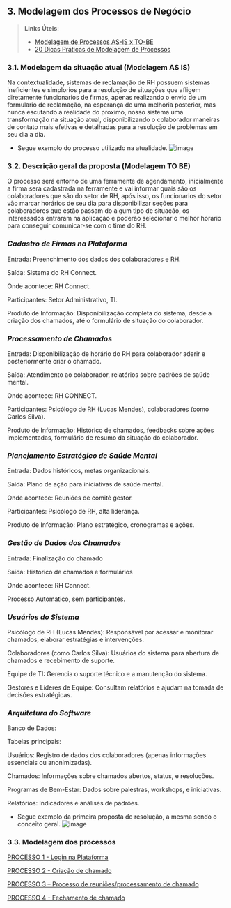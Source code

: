 ## 3. Modelagem dos Processos de Negócio


> **Links Úteis**:
> - [Modelagem de Processos AS-IS x TO-BE](https://dheka.com.br/modelagem-as-is-to-be/)
> - [20 Dicas Práticas de Modelagem de Processos](https://dheka.com.br/20-dicas-praticas-de-modelagem-de-processos/)

### 3.1. Modelagem da situação atual (Modelagem AS IS)

Na contextualidade, sistemas de reclamação de RH possuem sistemas ineficientes e simplorios para a resolução de situações que afligem diretamente funcionarios de firmas, apenas realizando o envio de um formulario de reclamação, na esperança de uma melhoria posterior, mas nunca escutando a realidade do proximo, nosso sistema uma transformação na situação atual, disponibilizando o colaborador maneiras de contato mais efetivas e detalhadas para a resolução de problemas em seu dia a dia.

- Segue exemplo do processo utilizado na atualidade.
![image](https://github.com/user-attachments/assets/571d5a46-930e-4309-80d4-38eec54809a6)

### 3.2. Descrição geral da proposta (Modelagem TO BE)

O processo será entorno de uma ferramente de agendamento, inicialmente a firma será cadastrada na ferramente e vai informar quais são os colaboradores que são do setor de RH, após isso, os funcionarios do setor vão marcar horários de seu dia para disponibilizar seções para colaboradores que estão passam do algum tipo de situação, os interessados entraram na aplicação e poderão selecionar o melhor horario para conseguir comunicar-se com o time do RH.

### *Cadastro de Firmas na Plataforma*

Entrada: Preenchimento dos dados dos colaboradores e RH.

Saída: Sistema do RH Connect.

Onde acontece: RH Connect.

Participantes: Setor Administrativo, TI.

Produto de Informação: Disponibilização completa do sistema, desde a criação dos chamados, até o formulário de situação do colaborador.

### *Processamento de Chamados*

Entrada: Disponibilização de horário do RH para colaborador aderir e posteriormente criar o chamado.

Saída: Atendimento ao colaborador, relatórios sobre padrões de saúde mental.

Onde acontece: RH CONNECT.

Participantes: Psicólogo de RH (Lucas Mendes), colaboradores (como Carlos Silva).

Produto de Informação: Histórico de chamados, feedbacks sobre ações implementadas, formulário de resumo da situação do colaborador.

### *Planejamento Estratégico de Saúde Mental*

Entrada: Dados históricos, metas organizacionais.

Saída: Plano de ação para iniciativas de saúde mental.

Onde acontece: Reuniões de comitê gestor.

Participantes: Psicólogo de RH, alta liderança.

Produto de Informação: Plano estratégico, cronogramas e ações.

### *Gestão de Dados dos Chamados*

Entrada: Finalização do chamado

Saída: Historico de chamados e formulários

Onde acontece: RH Connect.

Processo Automatico, sem participantes.

### *Usuários do Sistema*
Psicólogo de RH (Lucas Mendes): Responsável por acessar e monitorar chamados, elaborar estratégias e intervenções.

Colaboradores (como Carlos Silva): Usuários do sistema para abertura de chamados e recebimento de suporte.

Equipe de TI: Gerencia o suporte técnico e a manutenção do sistema.

Gestores e Líderes de Equipe: Consultam relatórios e ajudam na tomada de decisões estratégicas.

### *Arquitetura do Software*
Banco de Dados:

Tabelas principais:

Usuários: Registro de dados dos colaboradores (apenas informações essenciais ou anonimizadas).

Chamados: Informações sobre chamados abertos, status, e resoluções.

Programas de Bem-Estar: Dados sobre palestras, workshops, e iniciativas.

Relatórios: Indicadores e análises de padrões.

- Segue exemplo da primeira proposta de resolução, a mesma sendo o conceito geral.
![image](https://github.com/user-attachments/assets/0cea4a50-77dd-4efd-9653-ba1b5400903b)

### 3.3. Modelagem dos processos

[PROCESSO 1 - Login na Plataforma](./processos/cadastrar-firma.md "Detalhamento do Processo 1.")

[PROCESSO 2 - Criação de chamado](./processos/cadastro-processamento.md "Detalhamento do Processo 2.")

[PROCESSO 3 – Processo de reuniões/processamento de chamado](./processos/gestao-dados.md "Detalhamento do Processo 4.")

[PROCESSO 4 - Fechamento de chamado](./processos/planejamento-estrategico.md "Detalhamento do Processo 3.")

